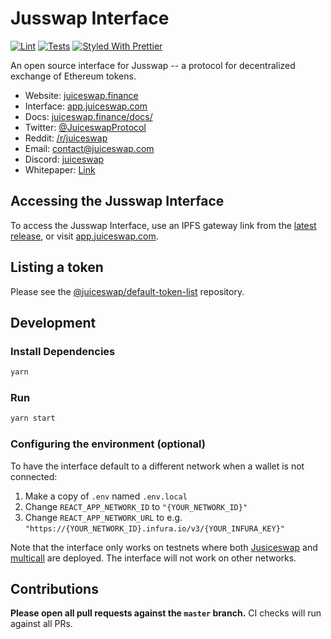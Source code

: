 # Jusswap Interface

[![Lint](https://github.com/Jusswap/jusswap-interface/workflows/Lint/badge.svg)](https://github.com/Jusswap/jusswap-interface/actions?query=workflow%3ALint)
[![Tests](https://github.com/Jusswap/jusswap-interface/workflows/Tests/badge.svg)](https://github.com/Jusswap/jusswap-interface/actions?query=workflow%3ATests)
[![Styled With Prettier](https://img.shields.io/badge/code_style-prettier-ff69b4.svg)](https://prettier.io/)

An open source interface for Jusswap -- a protocol for decentralized exchange of Ethereum tokens.

- Website: [juiceswap.finance](https://juiceswap.finance/)
- Interface: [app.juiceswap.com](https://app.juiceswap.finance)
- Docs: [juiceswap.finance/docs/](https://jusswap.com/docs/)
- Twitter: [@JuiceswapProtocol](https://twitter.com/JuiceswapProtocol)
- Reddit: [/r/juiceswap](https://www.reddit.com/r/juiceswap/)
- Email: [contact@juiceswap.com](mailto:contact@jusswap.finance)
- Discord: [juiceswap](https://discord.gg/Y7TF6QA)
- Whitepaper: [Link](https://hackmd.io/C-DvwDSfSxuh-Gd4WKE_ig)

## Accessing the Jusswap Interface

To access the Jusswap Interface, use an IPFS gateway link from the
[latest release](https://github.com/juiceswap/juiceswap-interface/releases/latest), 
or visit [app.juiceswap.com](https://app.juiceswap.finance).

## Listing a token

Please see the
[@juiceswap/default-token-list](https://github.com/juiceswap.finance/default-token-list) 
repository.

## Development

### Install Dependencies

```bash
yarn
```

### Run

```bash
yarn start
```

### Configuring the environment (optional)

To have the interface default to a different network when a wallet is not connected:

1. Make a copy of `.env` named `.env.local`
2. Change `REACT_APP_NETWORK_ID` to `"{YOUR_NETWORK_ID}"`
3. Change `REACT_APP_NETWORK_URL` to e.g. `"https://{YOUR_NETWORK_ID}.infura.io/v3/{YOUR_INFURA_KEY}"` 

Note that the interface only works on testnets where both 
[Jusiceswap](https://juiceswap.finance/docs/smart-contracts/factory/) and 
[multicall](https://github.com/Juiceswap-finance) are deployed.
The interface will not work on other networks.

## Contributions

**Please open all pull requests against the `master` branch.** 
CI checks will run against all PRs.
